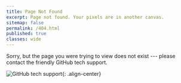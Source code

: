 ```yaml
---
title: Page Not Found
excerpt: Page not found. Your pixels are in another canvas.
sitemap: false
permalink: /404.html
published: true
classes: wide
---
```


Sorry, but the page you were trying to view does not exist --- please contact the friendly GitHub tech support.

![GitHub tech support](https://github.com/ondrik/ondrik.github.io/blob/master/assets/unicorn.png?raw=true){: .align-center}
